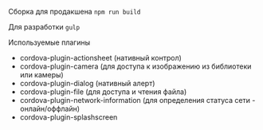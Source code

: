 Сборка для продакшена 
```npm run build```

Для разработки 
```gulp```

Используемые плагины
- cordova-plugin-actionsheet (нативный контрол)
- cordova-plugin-camera (для доступа к изображению из библиотеки или камеры)
- cordova-plugin-dialog (нативный алерт)
- cordova-plugin-file (для доступа и чтения файла)
- cordova-plugin-network-information (для определения статуса сети - онлайн/оффлайн)
- cordova-plugin-splashscreen